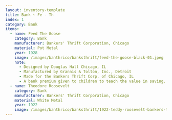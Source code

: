 ```yaml
---
layout: inventory-template
title: Bank ~ Fe - Th
index: 1
category: Bank
items:
  - name: Feed The Goose
    category: Bank
    manufacturer: Bankers' Thrift Corporation, Chicago
    material: Pot Metal
    year: 1928
    image: /images/banthrico/banksthrift/feed-the-goose-black-01.jpeg
    note: 
      - Designed by Douglas Hall Chicago, IL
      - Manufactured by Grannis & Tolton, Inc., Detroit
      - Made for the Bankers Thrift Corp. of Chicago, IL
      - A bank premium given to children to teach the value in saving.
  - name: Theodore Roosevelt
    category: Bank
    manufacturer: Bankers' Thrift Corporation, Chicago
    material: White Metal
    year: 1922
    image: /images/banthrico/banksthrift/1922-teddy-roosevelt-bankers-thrift-01.jpeg
---
```

